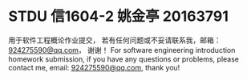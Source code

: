 # STDU 信1604-2 姚金亭 20163791
用于软件工程概论作业提交，
若有任何问题或不妥请联系我，邮箱：924275590@qq.com，
谢谢！
For software engineering introduction homework submission, 
if you have any questions or problems, please contact me, 
email: 924275590@qq.com, 
thank you!
